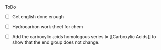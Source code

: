 ToDo
- [ ] Get english done enough
- [ ] Hydrocarbon work sheet for chem
- [ ] Add the carboxylic acids homologous series to [[Carboxylic Acids]] to show that the end group does not change.



